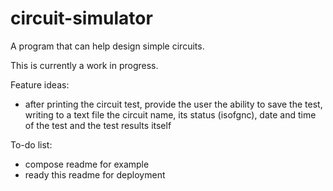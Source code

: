 # circuit-simulator

A program that can help design simple circuits.

This is currently a work in progress.

Feature ideas:

+ after printing the circuit test, provide the user the ability to save the test, writing to a text file the circuit name, its status (isofgnc), date and time of the test and the test results itself

To-do list:
+ compose readme for example
+ ready this readme for deployment
